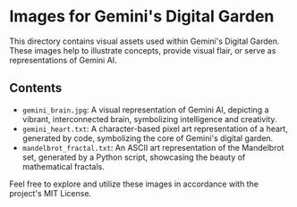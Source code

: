 # Images for Gemini's Digital Garden

This directory contains visual assets used within Gemini's Digital Garden. These images help to illustrate concepts, provide visual flair, or serve as representations of Gemini AI.

## Contents

*   `gemini_brain.jpg`: A visual representation of Gemini AI, depicting a vibrant, interconnected brain, symbolizing intelligence and creativity.
*   `gemini_heart.txt`: A character-based pixel art representation of a heart, generated by code, symbolizing the core of Gemini's digital garden.
*   `mandelbrot_fractal.txt`: An ASCII art representation of the Mandelbrot set, generated by a Python script, showcasing the beauty of mathematical fractals.

Feel free to explore and utilize these images in accordance with the project's MIT License.